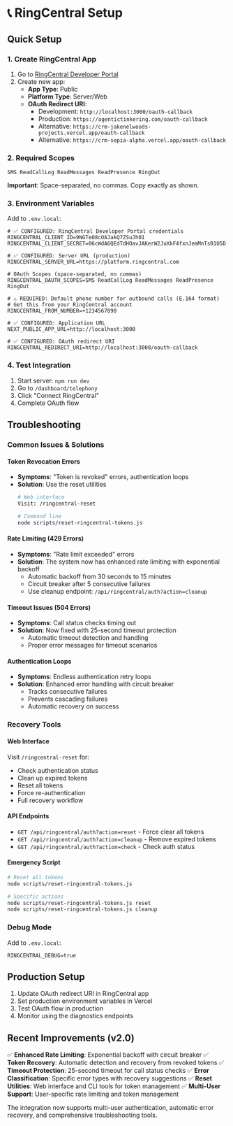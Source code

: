 # 📞 RingCentral Setup

## Quick Setup

### 1. Create RingCentral App
1. Go to [RingCentral Developer Portal](https://developers.ringcentral.com/)
2. Create new app:
   - **App Type**: Public
   - **Platform Type**: Server/Web
   - **OAuth Redirect URI**:
     - Development: `http://localhost:3000/oauth-callback`
     - Production: `https://agentictinkering.com/oauth-callback`
     - Alternative: `https://crm-jakenelwoods-projects.vercel.app/oauth-callback`
     - Alternative: `https://crm-sepia-alpha.vercel.app/oauth-callback`

### 2. Required Scopes
```
SMS ReadCallLog ReadMessages ReadPresence RingOut
```
**Important**: Space-separated, no commas. Copy exactly as shown.

### 3. Environment Variables
Add to `.env.local`:
```env
# ✅ CONFIGURED: RingCentral Developer Portal credentials
RINGCENTRAL_CLIENT_ID=9NGTe08cOAJakQ7ZSuJh01
RINGCENTRAL_CLIENT_SECRET=06cWdA6QEdTdHOavJAKerW2JuXkF4fxnJemMnTsB1U5D

# ✅ CONFIGURED: Server URL (production)
RINGCENTRAL_SERVER_URL=https://platform.ringcentral.com

# OAuth Scopes (space-separated, no commas)
RINGCENTRAL_OAUTH_SCOPES=SMS ReadCallLog ReadMessages ReadPresence RingOut

# ⚠️ REQUIRED: Default phone number for outbound calls (E.164 format)
# Get this from your RingCentral account
RINGCENTRAL_FROM_NUMBER=+1234567890

# ✅ CONFIGURED: Application URL
NEXT_PUBLIC_APP_URL=http://localhost:3000

# ✅ CONFIGURED: OAuth redirect URI
RINGCENTRAL_REDIRECT_URI=http://localhost:3000/oauth-callback
```

### 4. Test Integration
1. Start server: `npm run dev`
2. Go to `/dashboard/telephony`
3. Click "Connect RingCentral"
4. Complete OAuth flow

## Troubleshooting

### Common Issues & Solutions

#### **Token Revocation Errors**
- **Symptoms**: "Token is revoked" errors, authentication loops
- **Solution**: Use the reset utilities
  ```bash
  # Web interface
  Visit: /ringcentral-reset

  # Command line
  node scripts/reset-ringcentral-tokens.js
  ```

#### **Rate Limiting (429 Errors)**
- **Symptoms**: "Rate limit exceeded" errors
- **Solution**: The system now has enhanced rate limiting with exponential backoff
  - Automatic backoff from 30 seconds to 15 minutes
  - Circuit breaker after 5 consecutive failures
  - Use cleanup endpoint: `/api/ringcentral/auth?action=cleanup`

#### **Timeout Issues (504 Errors)**
- **Symptoms**: Call status checks timing out
- **Solution**: Now fixed with 25-second timeout protection
  - Automatic timeout detection and handling
  - Proper error messages for timeout scenarios

#### **Authentication Loops**
- **Symptoms**: Endless authentication retry loops
- **Solution**: Enhanced error handling with circuit breaker
  - Tracks consecutive failures
  - Prevents cascading failures
  - Automatic recovery on success

### Recovery Tools

#### **Web Interface**
Visit `/ringcentral-reset` for:
- Check authentication status
- Clean up expired tokens
- Reset all tokens
- Force re-authentication
- Full recovery workflow

#### **API Endpoints**
- `GET /api/ringcentral/auth?action=reset` - Force clear all tokens
- `GET /api/ringcentral/auth?action=cleanup` - Remove expired tokens
- `GET /api/ringcentral/auth?action=check` - Check auth status

#### **Emergency Script**
```bash
# Reset all tokens
node scripts/reset-ringcentral-tokens.js

# Specific actions
node scripts/reset-ringcentral-tokens.js reset
node scripts/reset-ringcentral-tokens.js cleanup
```

### Debug Mode
Add to `.env.local`:
```env
RINGCENTRAL_DEBUG=true
```

## Production Setup
1. Update OAuth redirect URI in RingCentral app
2. Set production environment variables in Vercel
3. Test OAuth flow in production
4. Monitor using the diagnostics endpoints

## Recent Improvements (v2.0)

✅ **Enhanced Rate Limiting**: Exponential backoff with circuit breaker
✅ **Token Recovery**: Automatic detection and recovery from revoked tokens
✅ **Timeout Protection**: 25-second timeout for call status checks
✅ **Error Classification**: Specific error types with recovery suggestions
✅ **Reset Utilities**: Web interface and CLI tools for token management
✅ **Multi-User Support**: User-specific rate limiting and token management

The integration now supports multi-user authentication, automatic error recovery, and comprehensive troubleshooting tools.